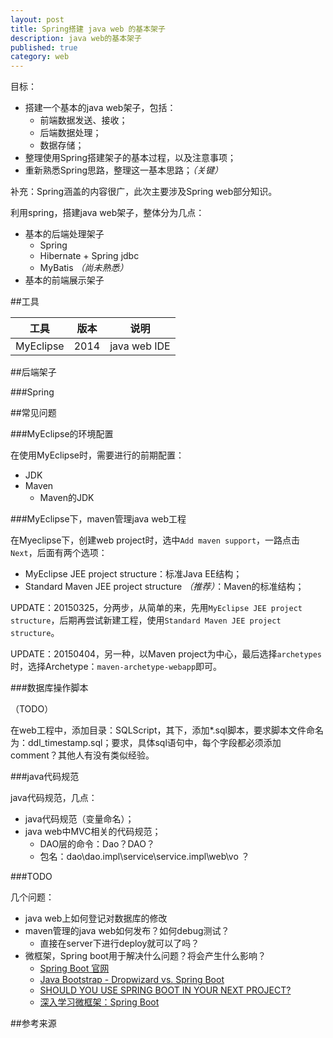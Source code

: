 ```yaml
---
layout: post
title: Spring搭建 java web 的基本架子
description: java web的基本架子
published: true
category: web
---
```


目标：

* 搭建一个基本的java web架子，包括：
	* 前端数据发送、接收；
	* 后端数据处理；
	* 数据存储；
* 整理使用Spring搭建架子的基本过程，以及注意事项；
* 重新熟悉Spring思路，整理这一基本思路；*（关键）*

补充：Spring涵盖的内容很广，此次主要涉及Spring web部分知识。



利用spring，搭建java web架子，整体分为几点：

* 基本的后端处理架子
	* Spring
	* Hibernate + Spring jdbc
	* MyBatis *（尚未熟悉）*
* 基本的前端展示架子


##工具

|工具|版本|说明|
|----|----|----|
|MyEclipse| 2014|java web IDE|





##后端架子






###Spring


















##常见问题


###MyEclipse的环境配置

在使用MyEclipse时，需要进行的前期配置：

* JDK
* Maven
	* Maven的JDK

###MyEclipse下，maven管理java web工程

在Myeclipse下，创建web project时，选中`Add maven support`，一路点击`Next`，后面有两个选项：

* MyEclipse JEE project structure：标准Java EE结构；
* Standard Maven JEE project structure *（推荐）*：Maven的标准结构；

UPDATE：20150325，分两步，从简单的来，先用`MyEclipse JEE project structure`，后期再尝试新建工程，使用`Standard Maven JEE project structure`。

UPDATE：20150404，另一种，以Maven project为中心，最后选择`archetypes`时，选择Archetype：`maven-archetype-webapp`即可。

###数据库操作脚本

（TODO）

在web工程中，添加目录：SQLScript，其下，添加*.sql脚本，要求脚本文件命名为：ddl_timestamp.sql；要求，具体sql语句中，每个字段都必须添加comment？其他人有没有类似经验。

###java代码规范

java代码规范，几点：

* java代码规范（变量命名）；
* java web中MVC相关的代码规范；
	* DAO层的命令：Dao？DAO？
	* 包名：dao\dao.impl\service\service.impl\web\vo ？



###TODO

几个问题：

* java web上如何登记对数据库的修改
* maven管理的java web如何发布？如何debug测试？
	* 直接在server下进行deploy就可以了吗？
* 微框架，Spring boot用于解决什么问题？将会产生什么影响？
	* [Spring Boot 官网][Spring Boot 官网]
	* [Java Bootstrap - Dropwizard vs. Spring Boot][Java Bootstrap - Dropwizard vs. Spring Boot]
	* [SHOULD YOU USE SPRING BOOT IN YOUR NEXT PROJECT?][SHOULD YOU USE SPRING BOOT IN YOUR NEXT PROJECT?]
	* [深入学习微框架：Spring Boot][深入学习微框架：Spring Boot]






##参考来源











[NingG]:    http://ningg.github.com  "NingG"

[深入学习微框架：Spring Boot]:							http://www.infoq.com/cn/articles/microframeworks1-spring-boot
[SHOULD YOU USE SPRING BOOT IN YOUR NEXT PROJECT?]:		http://steveperkins.com/use-spring-boot-next-project/
[Java Bootstrap - Dropwizard vs. Spring Boot]:			http://blog.takipi.com/java-bootstrap-dropwizard-vs-spring-boot/
[Spring Boot 官网]:										http://projects.spring.io/spring-boot/









